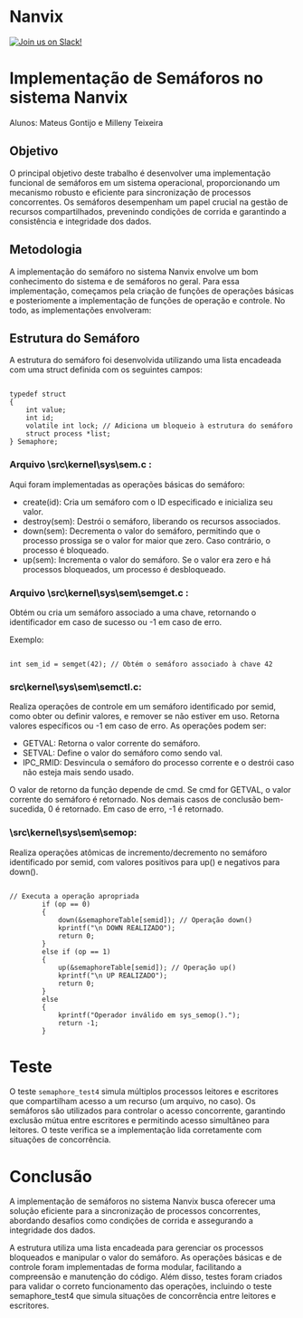# Nanvix

[![Join us on Slack!](https://img.shields.io/badge/chat-on%20Slack-e01563.svg)](https://join.slack.com/t/nanvix/shared_invite/zt-1yu30bs28-nsNmw8IwCyh6MBBV~B~X7w)

# Implementação de Semáforos no sistema Nanvix

Alunos: Mateus Gontijo e Milleny Teixeira

## Objetivo

O principal objetivo deste trabalho é desenvolver uma implementação funcional de semáforos em um sistema operacional, proporcionando um mecanismo robusto e eficiente para sincronização de processos concorrentes. Os semáforos desempenham um papel crucial na gestão de recursos compartilhados, prevenindo condições de corrida e garantindo a consistência e integridade dos dados.

## Metodologia 

A implementação do semáforo no sistema Nanvix envolve um bom conhecimento do sistema e de semáforos no geral. Para essa implementação, começamos pela criação de funções de operações básicas e posteriomente a implementação de funções de operação e controle. No todo, as implementações envolveram:

## Estrutura do Semáforo

A estrutura do semáforo foi desenvolvida utilizando uma lista encadeada com uma struct definida com os seguintes campos:

<code>
typedef struct
{
    int value;
    int id;
    volatile int lock; // Adiciona um bloqueio à estrutura do semáforo
    struct process *list;
} Semaphore;
</code>

### Arquivo \src\kernel\sys\sem.c :

Aqui foram implementadas as operações básicas do semáforo: 

- create(id): Cria um semáforo com o ID especificado e inicializa seu valor.
- destroy(sem): Destrói o semáforo, liberando os recursos associados.
- down(sem): Decrementa o valor do semáforo, permitindo que o processo prossiga se o valor for maior que zero. Caso contrário, o processo é bloqueado.
- up(sem): Incrementa o valor do semáforo. Se o valor era zero e há processos bloqueados, um processo é desbloqueado.

### Arquivo \src\kernel\sys\sem\semget.c :

Obtém ou cria um semáforo associado a uma chave, retornando o identificador em caso de sucesso ou -1 em caso de erro.

Exemplo:

<code> 
int sem_id = semget(42); // Obtém o semáforo associado à chave 42
</code>

### src\kernel\sys\sem\semctl.c: 

Realiza operações de controle em um semáforo identificado por semid, como obter ou definir valores, e remover se não estiver em uso. Retorna valores específicos ou -1 em caso de erro.
As operações podem ser:

- GETVAL: Retorna o valor corrente do semáforo.
- SETVAL: Define o valor do semáforo como sendo val.
- IPC_RMID: Desvincula o semáforo do processo corrente e o destrói caso não esteja mais sendo usado.

O valor de retorno da função depende de cmd. Se cmd for GETVAL, o valor corrente do semáforo é retornado. Nos demais casos de conclusão bem-sucedida, 0 é retornado. Em caso de erro, -1 é retornado.

 ### \src\kernel\sys\sem\semop: 
 
 Realiza operações atômicas de incremento/decremento no semáforo identificado por semid, com valores positivos para up() e negativos para down().

<code>
// Executa a operação apropriada
        if (op == 0)
        {
            down(&semaphoreTable[semid]); // Operação down()
            kprintf("\n DOWN REALIZADO");
            return 0;
        }
        else if (op == 1)
        {
            up(&semaphoreTable[semid]); // Operação up()
            kprintf("\n UP REALIZADO");
            return 0;
        }
        else
        {
            kprintf("Operador inválido em sys_semop().");
            return -1;
        }
</code>


# Teste

O teste <code>semaphore_test4</code> simula múltiplos processos leitores e escritores que compartilham acesso a um recurso (um arquivo, no caso). Os semáforos são utilizados para controlar o acesso concorrente, garantindo exclusão mútua entre escritores e permitindo acesso simultâneo para leitores. O teste verifica se a implementação lida corretamente com situações de concorrência.

# Conclusão 

A implementação de semáforos no sistema Nanvix busca oferecer uma solução eficiente para a sincronização de processos concorrentes, abordando desafios como condições de corrida e assegurando a integridade dos dados. 

A estrutura utiliza uma lista encadeada para gerenciar os processos bloqueados e manipular o valor do semáforo. As operações básicas e de controle foram implementadas de forma modular, facilitando a compreensão e manutenção do código. Além disso, testes foram criados para validar o correto funcionamento das operações, incluindo o teste semaphore_test4 que simula situações de concorrência entre leitores e escritores.
